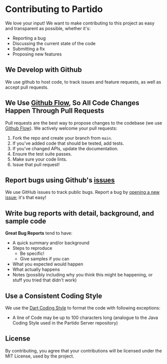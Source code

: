 # Contributing to Partido
We love your input! We want to make contributing to this project as easy and transparent as possible, whether it's:

- Reporting a bug
- Discussing the current state of the code
- Submitting a fix
- Proposing new features

## We Develop with Github
We use github to host code, to track issues and feature requests, as well as accept pull requests.

## We Use [Github Flow](https://guides.github.com/introduction/flow/index.html), So All Code Changes Happen Through Pull Requests
Pull requests are the best way to propose changes to the codebase (we use [Github Flow](https://guides.github.com/introduction/flow/index.html)). We actively welcome your pull requests:

1. Fork the repo and create your branch from `main`.
2. If you've added code that should be tested, add tests.
3. If you've changed APIs, update the documentation.
4. Ensure the test suite passes.
5. Make sure your code lints.
6. Issue that pull request!

## Report bugs using Github's [issues](https://github.com/partidodev/partido-client/issues)
We use GitHub issues to track public bugs. Report a bug by [opening a new issue](https://github.com/partidodev/partido-client/issues/new/choose); it's that easy!

## Write bug reports with detail, background, and sample code
**Great Bug Reports** tend to have:

- A quick summary and/or background
- Steps to reproduce
  - Be specific!
  - Give samples if you can
- What you expected would happen
- What actually happens
- Notes (possibly including why you think this might be happening, or stuff you tried that didn't work)

## Use a Consistent Coding Style
We use the [Dart Coding Style](https://dart.dev/guides/language/effective-dart/style) to format the code with following exceptions:

- A line of Code may be up to 100 characters long (analogue to the Java Coding Style used in the Partido Server repository)

## License
By contributing, you agree that your contributions will be licensed under the MIT License, used by the project.
